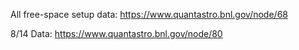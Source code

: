 All free-space setup data: https://www.quantastro.bnl.gov/node/68


8/14 Data: https://www.quantastro.bnl.gov/node/80
